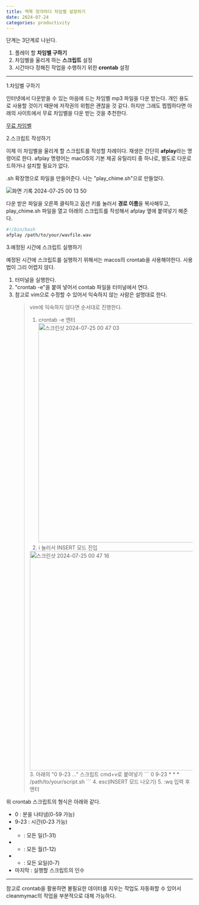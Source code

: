 ```yaml
---
title: 맥북 정각마다 차임벨 설정하기
date: 2024-07-24
categories: productivity
---
```


단계는 3단계로 나뉜다.

1. 플레이 할 **차임벨 구하기**
2. 차임벨을 울리게 하는 **스크립트** 설정
3. 시간마다 정해진 작업을 수행하기 위한 **crontab** 설정

---

1.차임벨 구하기

인터넷에서 다운받을 수 있는 마음에 드는 차임벨 mp3 파일을 다운 받는다. 개인 용도로 사용할 것이기 때문에 저작권의 위험은 괜찮을 것 같다. 하지만 그래도 찝찝하다면 아래의 사이트에서 무료 차임벨을 다운 받는 것을 추천한다.

[무료 차임벨](https://mixkit.co/free-sound-effects/bell/)

2.스크립트 작성하기

이제 이 차임벨을 울리게 할 스크립트를 작성할 차례이다. 재생은 간단히 **afplay**라는 명령어로 한다. afplay 명령어는 macOS의 기본 제공 유틸리티 중 하나로, 별도로 다운로드하거나 설치할 필요가 없다.

.sh 확장명으로 파일을 만들어준다. 나는 "play_chime.sh"으로 만들었다.

![화면 기록 2024-07-25 00 13 50](https://github.com/user-attachments/assets/ce87d77e-f163-436d-9a5f-72e27eccbc7b)

다운 받은 파일을 오른쪽 클릭하고 옵션 키를 눌러서 **경로 이름**을 복사해두고, play_chime.sh 파일을 열고 아래의 스크립트를 작성해서 afplay 옆에 붙여넣기 해준다.

```bash
#!/bin/bash
afplay /path/to/your/wavfile.wav
```

3.예정된 시간에 스크립트 실행하기

예정된 시간에 스크립트를 실행하기 위해서는 macos의 crontab을 사용해야한다.
사용법이 그리 어렵지 않다.

1. 터미널을 실행한다.
2. "crontab -e"을 붙여 넣어서 contab 파일을 터미널에서 연다.
3. 참고로 vim으로 수정할 수 있어서 익숙하지 않는 사람은 설명대로 한다.
   > vim에 익숙하지 않다면 순서대로 진행한다.
   >
   > 1. crontab -e 엔터
   >    <img width="592" alt="스크린샷 2024-07-25 00 47 03" src="https://github.com/user-attachments/assets/7ef6d520-9c88-4e82-ac39-0381e427e33a">
   > 2. i 눌러서 INSERT 모드 진입
   >   <img width="592" alt="스크린샷 2024-07-25 00 47 16" src="https://github.com/user-attachments/assets/4f72707a-77d2-4b72-9295-98c2db1c4077">
   > 3. 아래의 "0 9-23 ..." 스크립트 cmd+v로 붙여넣기
     > ```
     > 0 9-23 * * * /path/to/your/script.sh
     > ```
   > 4. esc(INSERT 모드 나오기)
   > 5. :wq 입력 후 엔터

위 crontab 스크립트의 형식은 아래와 같다.

- 0 : 분을 나타냄(0-59 가능)
- 9-23 : 시간(0-23 가능)
- - : 모든 일(1-31)
- - : 모든 월(1-12)
- - : 모든 요일(0-7)
- 마지막 : 실행할 스크립트의 인수

---

참고로 crontab을 활용하면 불필요한 데이터를 지우는 작업도 자동화할 수 있어서 cleanmymac의 작업을 부분적으로 대체 가능하다.
